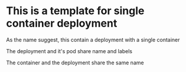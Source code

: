 # This is a template for single container deployment

As the name suggest, this contain a deployment with a single container

The deployment and it's pod share name and labels

The container and the deployment share the same name

